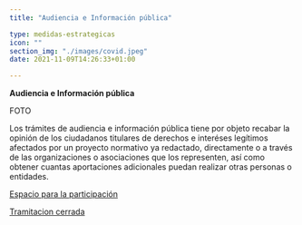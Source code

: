 ```yaml
---
title: "Audiencia e Información pública"

type: medidas-estrategicas
icon: ""
section_img: "./images/covid.jpeg"
date: 2021-11-09T14:26:33+01:00

---
```

**Audiencia e Información pública**

FOTO

Los trámites de audiencia e información pública tiene por objeto recabar la opinión de los ciudadanos titulares de derechos e interéses legítimos afectados por un proyecto normativo ya redactado, directamente o a través de las organizaciones o asociaciones que los representen, así como obtener cuantas aportaciones adicionales puedan realizar otras personas o entidades.  

[Espacio para la participación](audiencia_informacion_publica_espacio_participacion.txt)

[Tramitacion cerrada](audiencia_informacion_publica_tramitacion_cerrada.txt)